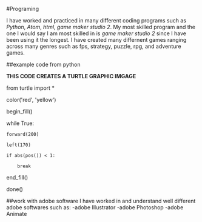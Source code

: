 #Programing

I have worked and practiced in many different coding programs such as *Python*, *Atom*, *html*, *game maker studio 2*. My most skilled program
and the one I would say I am most skilled in is *game maker studio 2* since I have been using it the longest. I have created many differnent games
ranging across many genres such as fps, strategy, puzzle, rpg, and adventure games.

##example code from python

**THIS CODE CREATES A TURTLE GRAPHIC IMGAGE**

from turtle import *

color('red', 'yellow')

begin_fill()

while True:

    forward(200)
    
    left(170)
    
    if abs(pos()) < 1:
    
        break
        
end_fill()

done()

##work with adobe software
I have worked in and understand well different adobe softwares such as:
-adobe Illustrator
-adobe Photoshop
-adobe Animate

 
